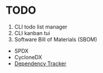 # TODO

1. CLI todo list manager
2. CLI kanban tui
3. Software Bill of Materials (SBOM)
  - SPDX
  - CycloneDX
  - [Dependency Tracker](https://github.com/DependencyTrack/dependency-track)
